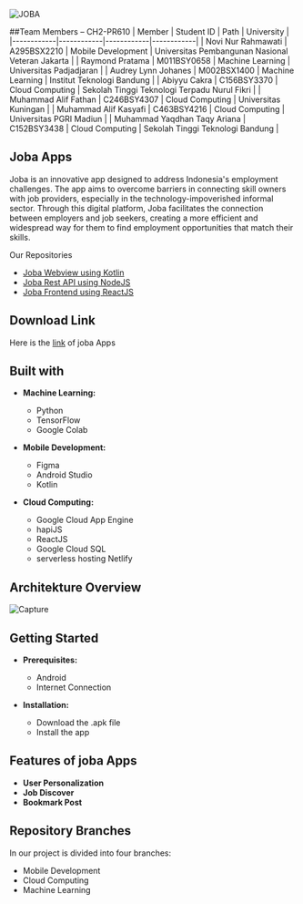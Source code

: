 ![JOBA](https://github.com/abiyyu03/joba/assets/60283562/fc0d0814-5f75-47f3-bfa6-cca0741b6edc)

##Team Members – CH2-PR610
| Member    | Student ID    | Path    | University    |
|------------|------------|------------|------------|
| Novi Nur Rahmawati    | A295BSX2210      | Mobile Development     | Universitas Pembangunan Nasional Veteran Jakarta     |
| Raymond Pratama    | M011BSY0658     | Machine Learning     | Universitas Padjadjaran     |
| Audrey Lynn Johanes    | M002BSX1400     | Machine Learning     | Institut Teknologi Bandung     |
| Abiyyu Cakra    | C156BSY3370    | Cloud Computing    | Sekolah Tinggi Teknologi Terpadu Nurul Fikri    |
| Muhammad Alif Fathan    | C246BSY4307    | Cloud Computing    | Universitas Kuningan    |
| Muhammad Alif Kasyafi    | C463BSY4216    | Cloud Computing    | Universitas PGRI Madiun    |
| Muhammad Yaqdhan Taqy Ariana    | C152BSY3438    | Cloud Computing    | Sekolah Tinggi Teknologi Bandung    |

## Joba Apps
Joba is an innovative app designed to address Indonesia's employment challenges. The app aims to overcome barriers in connecting skill owners with job providers, 
especially in the technology-impoverished informal sector. Through this digital platform, Joba facilitates the connection between employers and job seekers, 
creating a more efficient and widespread way for them to find employment opportunities that match their skills.

Our Repositories
- [Joba Webview using Kotlin](https://github.com/novvnr/Joba-WebView)
- [Joba Rest API using NodeJS](https://github.com/abiyyu03/joba-api)
- [Joba Frontend using ReactJS](https://github.com/abiyyu03/joba-frontend)

## Download Link

Here is the [link](https://drive.google.com/file/d/1aajOAzylA1K9SwLWosR-3TH4E3jZurm1/view?usp=sharing]) of joba Apps

## Built with

- **Machine Learning:**
  - Python
  - TensorFlow
  - Google Colab

- **Mobile Development:**
  - Figma
  - Android Studio
  - Kotlin

- **Cloud Computing:**
  - Google Cloud App Engine
  - hapiJS
  - ReactJS
  - Google Cloud SQL
  - serverless hosting Netlify
 
## Architekture Overview

![Capture](https://github.com/abiyyu03/joba-CH2-PR610-bangkit/assets/112818544/c9f97b6e-bc1d-4e22-9d10-f0fb2a203591)

## Getting Started

- **Prerequisites:**
  - Android
  - Internet Connection

- **Installation:**
  - Download the .apk file
  - Install the app

 ## Features of joba Apps

- **User Personalization**
- **Job Discover**
- **Bookmark Post**

## Repository Branches

In our project is divided into four branches:
  - Mobile Development
  - Cloud Computing
  - Machine Learning
